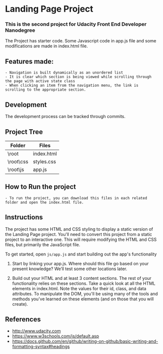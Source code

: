 # Landing Page Project

### This is the second project for Udacity Front End Developer Nanodegree
The Project has starter code. Some Javascript code in app.js file and some modifications are made in index.html file.

## Features made:
    - Navigation is built dynamically as an unordered list
    - It is clear which section is being viewed while scrolling through the page with active state class
    - When clicking an item from the navigation menu, the link is scrolling to the appropriate section.
## Development
The development process can be tracked through commits.

## Project Tree
Folder | Files
-------|-------
\root   | index.html
\root\css | styles.css
\root\js | app.js

## How to Run the project
    - To run the project, you can download this files in each related folder and open the index.html file. 
## Instructions

The project has some HTML and CSS styling to display a static version of the Landing Page project. You'll need to convert this project from a static project to an interactive one. This will require modifying the HTML and CSS files, but primarily the JavaScript file.

To get started, open `js/app.js` and start building out the app's functionality

1. Start by linking your app.js. 
    Where should this file go based on your present knowledge? We’ll test some other locations later.

2. Build out your HTML and at least 3 content sections. 
    The rest of your functionality relies on these sections.
    Take a quick look at all the HTML elements in index.html. Note the values for their id, class, and data attributes. To manipulate the DOM, you'll be using many of the tools and methods you've learned on these elements (and on those that you will create).

## References

- http://www.udacity.com
- https://www.w3schools.com/js/default.asp
- https://docs.github.com/en/github/writing-on-github/basic-writing-and-formatting-syntax#headings